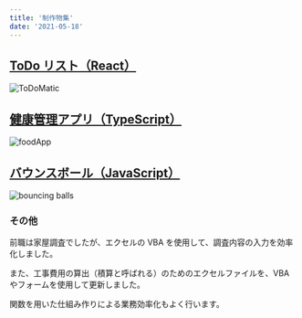 ```yaml
---
title: '制作物集'
date: '2021-05-18'
---
```


## [ToDo リスト（React）](/ToDo/index.html)

![ToDoMatic](/ToDo/ToDo.png)

## [健康管理アプリ（TypeScript）](/foodApp/index.html)

![foodApp](/foodApp/foodApp.png)
<br>

## [バウンスボール（JavaScript）](/bounceBall/bounceBall.html)

![bouncing balls](/bounceBall/bounceBall.png)
<br>

### その他

前職は家屋調査でしたが、エクセルの VBA を使用して、調査内容の入力を効率化しました。

また、工事費用の算出（積算と呼ばれる）のためのエクセルファイルを、VBAやフォームを使用して更新しました。

関数を用いた仕組み作りによる業務効率化もよく行います。